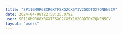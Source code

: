 ```yaml
---
title: "SP116M9R68XRGXTFSXG2CX5Y1V2GQDTDX7QNEN5CV"
date: 2024-04-08T22:58:25.079Z
user: SP116M9R68XRGXTFSXG2CX5Y1V2GQDTDX7QNEN5CV
layout: "users"
---
```

    